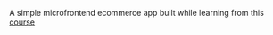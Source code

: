 A simple microfrontend ecommerce app built while learning from this [course](https://youtu.be/lKKsjpH09dU)
